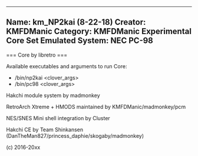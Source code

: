 -----------------------
Name: km_NP2kai (8-22-18)
Creator: KMFDManic
Category: KMFDManic Experimental Core Set
Emulated System: NEC PC-98
-----------------------
=== Core by libretro ===

Available executables and arguments to run Core:
- /bin/np2kai <rom> <clover_args>
- /bin/pc98 <rom> <clover_args>

Hakchi module system by madmonkey

RetroArch Xtreme + HMODS maintained by KMFDManic/madmonkey/pcm

NES/SNES Mini shell integration by Cluster

Hakchi CE by Team Shinkansen (DanTheMan827/princess_daphie/skogaby/madmonkey)

(c) 2016-20xx
